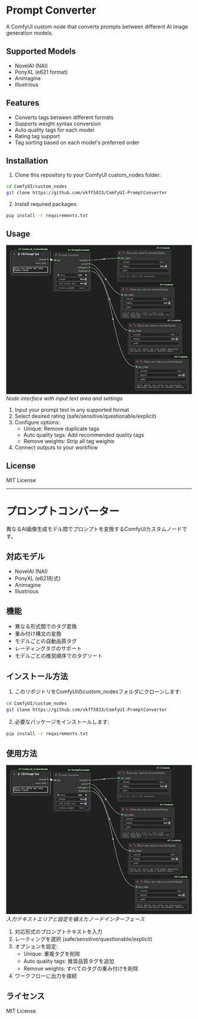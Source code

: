 # Prompt Converter

A ComfyUI custom node that converts prompts between different AI image generation models.

## Supported Models

- NovelAI (NAI)
- PonyXL (e621 format)
- Animagine
- Illustrious

## Features

- Converts tags between different formats
- Supports weight syntax conversion
- Auto quality tags for each model
- Rating tag support
- Tag sorting based on each model's preferred order

## Installation

1. Clone this repository to your ComfyUI custom_nodes folder:
```bash
cd ComfyUI/custom_nodes
git clone https://github.com/vkff5833/ComfyUI-PromptConverter
```

2. Install required packages:
```bash
pip install -r requirements.txt
```

## Usage

![Screenshot showing the node interface in ComfyUI](images/node_interface.png)
*Node interface with input text area and settings*

1. Input your prompt text in any supported format
2. Select desired rating (safe/sensitive/questionable/explicit)
3. Configure options:
   - Unique: Remove duplicate tags
   - Auto quality tags: Add recommended quality tags
   - Remove weights: Strip all tag weights
4. Connect outputs to your workflow

## License

MIT License

---

# プロンプトコンバーター

異なるAI画像生成モデル間でプロンプトを変換するComfyUIカスタムノードです。

## 対応モデル

- NovelAI (NAI)
- PonyXL (e621形式)
- Animagine
- Illustrious

## 機能

- 異なる形式間でのタグ変換
- 重み付け構文の変換
- モデルごとの自動品質タグ
- レーティングタグのサポート
- モデルごとの推奨順序でのタグソート

## インストール方法

1. このリポジトリをComfyUIのcustom_nodesフォルダにクローンします:
```bash
cd ComfyUI/custom_nodes
git clone https://github.com/vkff5833/ComfyUI-PromptConverter
```

2. 必要なパッケージをインストールします:
```bash
pip install -r requirements.txt
```

## 使用方法

![ComfyUIでのノードインターフェースのスクリーンショット](images/node_interface.png)
*入力テキストエリアと設定を備えたノードインターフェース*

1. 対応形式のプロンプトテキストを入力
2. レーティングを選択 (safe/sensitive/questionable/explicit)
3. オプションを設定:
   - Unique: 重複タグを削除
   - Auto quality tags: 推奨品質タグを追加
   - Remove weights: すべてのタグの重み付けを削除
4. ワークフローに出力を接続

## ライセンス

MIT License
